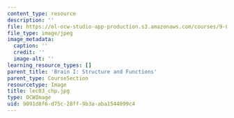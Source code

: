 ```yaml
---
content_type: resource
description: ''
file: https://ol-ocw-studio-app-production.s3.amazonaws.com/courses/9-00sc-introduction-to-psychology-fall-2011/9091d8f6d75c28ff9b3aaba1544099c4_lec03_chp.jpg
file_type: image/jpeg
image_metadata:
  caption: ''
  credit: ''
  image-alt: ''
learning_resource_types: []
parent_title: 'Brain I: Structure and Functions'
parent_type: CourseSection
resourcetype: Image
title: lec03_chp.jpg
type: OCWImage
uid: 9091d8f6-d75c-28ff-9b3a-aba1544099c4
---
```

